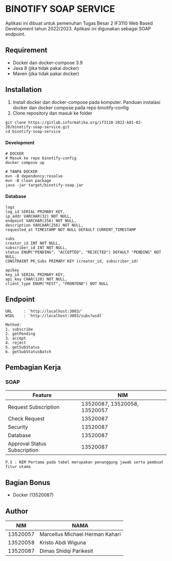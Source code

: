 # BINOTIFY SOAP SERVICE

Aplikasi ini dibuat untuk pemenuhan Tugas Besar 2 IF3110 Web Based Development tahun 2022/2023.
Aplikasi ini digunakan sebagai SOAP endpoint.

## Requirement
- Docker dan docker-compose 3.9
- Java 8 (jika tidak pakai docker)
- Maven (jika tidak pakai docker)

## Installation
1. Install docker dan docker-compose pada komputer. Panduan instalasi docker dan docker compose pada repo binotify-config
2. Clone repository dan masuk ke folder
```
git clone https://gitlab.informatika.org/if3110-2022-k01-02-20/binotify-soap-service.git
cd binotify-soap-service
```

#### Development
```
# DOCKER
# Masuk ke repo binotify-config
docker compose up

# TANPA DOCKER
mvn -B dependency:resolve
mvn -B clean package
java -jar target/binotify-soap.jar
```

#### Database
```
logs
log_id SERIAL PRIMARY KEY,
ip_addr VARCHAR(32) NOT NULL,
endpoint VARCHAR(256) NOT NULL,
description VARCHAR(256) NOT NULL,
requested_at TIMESTAMP NOT NULL DEFAULT CURRENT_TIMESTAMP

subs
creator_id INT NOT NULL,
subscriber_id INT NOT NULL,
status ENUM("PENDING", "ACCEPTED", "REJECTED") DEFAULT "PENDING" NOT NULL,
CONSTRAINT PK_Subs PRIMARY KEY (creator_id, subscriber_id)

apikey
key_id SERIAL PRIMARY KEY,
api_key CHAR(128) NOT NULL,
client_type ENUM("REST", "FRONTEND") NOT NULL
```

## Endpoint
```
URL     : `http://localhost:3003/`
WSDL    : `http://localhost:3003/subs?wsdl`

Method:
1. subscribe
2. getPending
3. accept
4. reject
5. getSubStatus
6. getSubStatusBatch
```

## Pembagian Kerja

### SOAP
Feature | NIM
--- | ---
Request Subscription | 13520087, 13520058, 13520057
Check Request | 13520087
Security | 13520087
Database | 13520087
Approval Status Subscription | 13520087
```
P.S : NIM Pertama pada tabel merupakan penanggung jawab serta pembuat fitur utama
```

## Bagian Bonus
- Docker (13520087)

## Author
NIM | NAMA
--- | ---
13520057 | Marcellus Michael Herman Kahari
13520058 | Kristo Abdi Wiguna
13520087 | Dimas Shidqi Parikesit